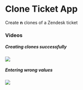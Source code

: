 # Clone Ticket App

Create **n** clones of a Zendesk ticket

### Videos

##### Creating clones successfully

![](http://g.recordit.co/5U1Cw95L07.gif)

##### Entering wrong values

![](http://g.recordit.co/wJGZ9GdrwF.gif)